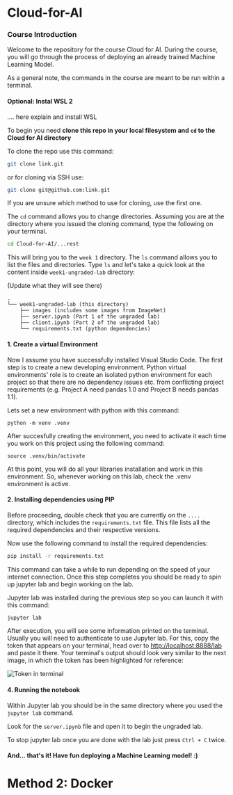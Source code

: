 # Cloud-for-AI

### Course Introduction 

Welcome to the repository for the course Cloud for AI. During the course, you will go through the process of deploying an already trained Machine Learning Model. 


As a general note, the commands in the course are meant to be run within a terminal. 

#### Optional: Instal WSL 2

.... here explain and install WSL



To begin you need **clone this repo in your local filesystem and `cd` to the Cloud for AI directory**

To clone the repo use this command:
```bash
git clone link.git
```

or for cloning via SSH use:
```bash
git clone git@github.com:link.git
```

If you are unsure which method to use for cloning, use the first one.

The `cd` command allows you to change directories. Assuming you are at the directory where you issued the cloning command, type the following on your terminal.
```bash
cd Cloud-for-AI/...rest
```
This will bring you to the `week 1` directory. The `ls` command allows you to list the files and directories.
Type `ls` and let's take a quick look at the content inside `week1-ungraded-lab` directory:

(Update what they will see there)
 
```
.
└── week1-ungraded-lab (this directory)
    ├── images (includes some images from ImageNet)
    ├── server.ipynb (Part 1 of the ungraded lab)
    ├── client.ipynb (Part 2 of the ungraded lab)
    └── requirements.txt (python dependencies)
```

#### 1. Create a virtual Environment

Now I assume you have successfully installed Visual Studio Code. The first step is to create a new developing environment. Python virtual environments' role is to create an isolated python environment for each project so that there are no dependency issues etc. from conflicting project requirements (e.g. Project A need pandas 1.0 and Project B needs pandas 1.1). 


Lets set a new environment with python with this command:

`python -m venv .venv`

After succesfully creating the environment, you need to activate it each time you work on this project using the following command:

`source .venv/bin/activate`

At this point, you will do all your libraries installation and work in this environment. So, whenever working on this lab, check the .venv environment is active.

#### 2. Installing dependencies using PIP 
 
Before proceeding, double check that you are currently on the `....` directory, which includes the `requirements.txt` file. This file lists all the required dependencies and their respective versions. 

Now use the following command to install the required dependencies:
 
```bash
pip install -r requirements.txt
```
This command can take a while to run depending on the speed of your internet connection. Once this step completes you should be ready to spin up jupyter lab and begin working on the lab.
 
Jupyter lab was installed during the previous step so you can launch it with this command:

```bash
jupyter lab
```
After execution, you will see some information printed on the terminal. Usually you will need to authenticate to use Jupyter lab. For this, copy the token that appears on your terminal, head over to [http://localhost:8888/lab](http://localhost:8888/lab) and paste it there. Your terminal's output should look very similar to the next image, in which the token has been highlighted for reference:


![Token in terminal](./assets/token.png)


#### 4. Running the notebook
 
Within Jupyter lab you should be in the same directory where you used the `jupyter lab` command.
 
Look for the `server.ipynb` file and open it to begin the ungraded lab.

To stop jupyter lab once you are done with the lab just press `Ctrl + C` twice.
 
#### And... that's it! Have fun deploying a Machine Learning model! :)

# 
#
#
# Method 2: Docker

